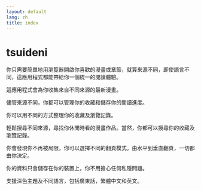 ```yaml
---
layout: default
lang: zh
title: index
---
```


# tsuideni
你只需要簡單地用瀏覽器開啟你喜歡的漫畫或章節，就算來源不同，即使語言不同，這應用程式都能帶給你一個統一的閱讀體驗。

這應用程式會為你收集來自不同來源的最新漫畫。

儘管來源不同，你都可以管理你的收藏和儲存你的閱讀進度。

你可以用不同的方式整理你的收藏及瀏覽記錄。

輕鬆搜尋不同來源，尋找你休閒時看的漫畫作品。當然，你都可以搜尋你的收藏及瀏覽記錄。

你會發現你不再被局限，你可以選擇不同的翻頁模式。由水平到垂直翻頁，一切都由你決定。

你的資料只會儲存在你的裝置上，你不用擔心任何私隱問題。

支援深色主題及不同語言，包括廣東話，繁體中文和英文。